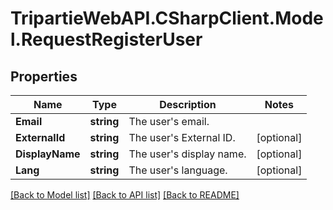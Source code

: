 
# TripartieWebAPI.CSharpClient.Model.RequestRegisterUser

## Properties

Name | Type | Description | Notes
------------ | ------------- | ------------- | -------------
**Email** | **string** | The user&#39;s email. | 
**ExternalId** | **string** | The user&#39;s External ID. | [optional] 
**DisplayName** | **string** | The user&#39;s display name. | [optional] 
**Lang** | **string** | The user&#39;s language. | [optional] 

[[Back to Model list]](../README.md#documentation-for-models)
[[Back to API list]](../README.md#documentation-for-api-endpoints)
[[Back to README]](../README.md)

